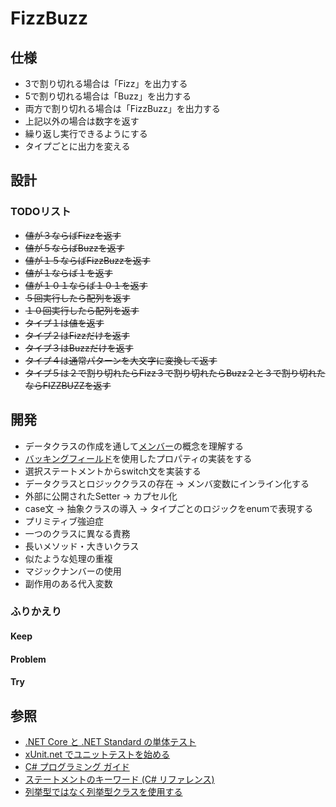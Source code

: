 # FizzBuzz

## 仕様
+ 3で割り切れる場合は「Fizz」を出力する
+ 5で割り切れる場合は「Buzz」を出力する
+ 両方で割り切れる場合は「FizzBuzz」を出力する
+ 上記以外の場合は数字を返す
+ 繰り返し実行できるようにする
+ タイプごとに出力を変える

## 設計
### TODOリスト
+ ~~値が３ならばFizzを返す~~
+ ~~値が５ならばBuzzを返す~~
+ ~~値が１５ならばFizzBuzzを返す~~
+ ~~値が１ならば１を返す~~
+ ~~値が１０１ならば１０１を返す~~
+ ~~５回実行したら配列を返す~~
+ ~~１０回実行したら配列を返す~~
+ ~~タイプ１は値を返す~~
+ ~~タイプ２はFizzだけを返す~~
+ ~~タイプ３はBuzzだけを返す~~
+ ~~タイプ４は通常パターンを大文字に変換して返す~~
+ ~~タイプ５は２で割り切れたらFizz３で割り切れたらBuzz２と３で割り切れたならFIZZBUZZを返す~~


## 開発
+ データクラスの作成を通して[メンバー](https://docs.microsoft.com/ja-jp/dotnet/csharp/programming-guide/classes-and-structs/members)の概念を理解する
+ [バッキングフィールド](https://docs.microsoft.com/ja-jp/dotnet/csharp/programming-guide/classes-and-structs/properties)を使用したプロパティの実装をする
+ 選択ステートメントからswitch文を実装する
+ データクラスとロジッククラスの存在 -> メンバ変数にインライン化する
+ 外部に公開されたSetter -> カプセル化
+ case文 -> 抽象クラスの導入 -> タイプごとのロジックをenumで表現する
+ プリミティブ強迫症
+ 一つのクラスに異なる責務
+ 長いメソッド・大きいクラス
+ 似たような処理の重複
+ マジックナンバーの使用
+ 副作用のある代入変数

### ふりかえり
#### Keep
#### Problem
#### Try

## 参照
+ [.NET Core と .NET Standard の単体テスト](https://docs.microsoft.com/ja-jp/dotnet/core/testing/)
+ [xUnit.net でユニットテストを始める](https://qiita.com/takutoy/items/84fa6498f0726418825d)
+ [C# プログラミング ガイド](https://docs.microsoft.com/ja-jp/dotnet/csharp/programming-guide/)
+ [ステートメントのキーワード (C# リファレンス)](https://docs.microsoft.com/ja-jp/dotnet/csharp/language-reference/keywords/statement-keywords)
+ [列挙型ではなく列挙型クラスを使用する](https://docs.microsoft.com/ja-jp/dotnet/standard/microservices-architecture/microservice-ddd-cqrs-patterns/enumeration-classes-over-enum-types)